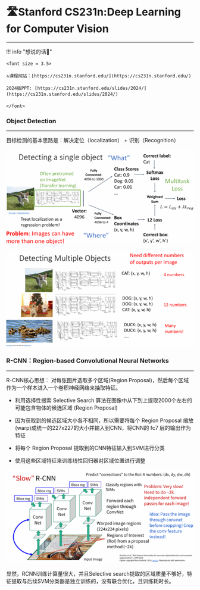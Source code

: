 # 🛣Stanford CS231n:Deep Learning for Computer Vision  
---

<script src="https://polyfill.io/v3/polyfill.min.js?features=es6"></script>
<script src="https://cdn.jsdelivr.net/npm/mathjax@3/es5/tex-chtml.js"></script>

!!! info "想说的话🎇"
    
    <font size = 3.5>
    
    🔝课程网站：[https://cs231n.stanford.edu/](https://cs231n.stanford.edu/)
    
    2024版PPT: [https://cs231n.stanford.edu/slides/2024/](https://cs231n.stanford.edu/slides/2024/)
    
    </font>

### Object Detection
---

目标检测的基本思路是：解决定位（localization） + 识别（Recognition） 

![](./cs231-img/rgg.png)

![](./cs231-img/more.png)

### R-CNN：Region-based Convolutional Neural Networks
---

R-CNN核心思想： 对每张图片选取多个区域(Region Proposal)，然后每个区域作为一个样本进入一个卷积神经网络来抽取特征。

- 利用选择性搜索 Selective Search 算法在图像中从下到上提取2000个左右的可能包含物体的候选区域 (Region Proposal)

- 因为获取到的候选区域大小各不相同，所以需要将每个 Region Proposal 缩放(warp)成统一的227x227的大小并输入到CNN，将CNN的 fc7 层的输出作为特征

- 将每个 Region Proposal 提取到的CNN特征输入到SVM进行分类

- 使用这些区域特征来训练线性回归器对区域位置进行调整

![](./cs231-img/rcnn.png)

显然，RCNN训练计算量很大，并且Selective search提取的区域质量不够好，特征提取与后续SVM分类器是独立训练的，没有联合优化，且训练耗时长。

